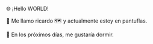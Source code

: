 🌐 ¡Hello WORLD!

👋 Me llamo ricardo
🗺️ y actualmente estoy en pantuflas.

📆 En los próximos días, me gustaría dormir.
